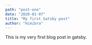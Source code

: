 ```yaml
---
path: "post-one"
date: "2020-01-07"
title: "My first Gatsby post"
author: "Himibra"
---
```


This is my very first blog post in gatsby.